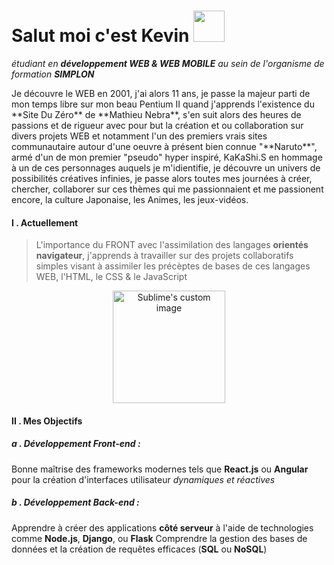 # Salut moi c'est Kevin <img src="https://github.com/kferrerux/kferrerux/assets/77007630/7746bcb0-568d-40e7-8367-0bf275442f1a" style="width:50px">
*étudiant en **développement WEB & WEB MOBILE** au sein de l'organisme de formation **SIMPLON***

<p>
Je découvre le WEB en 2001, j'ai alors 11 ans, je passe la majeur parti de mon temps libre sur mon beau Pentium II quand j'apprends l'existence du **Site Du Zéro** de **Mathieu Nebra**, s'en suit alors des heures de passions et de rigueur avec pour but la création et ou collaboration sur divers projets WEB et notamment l'un des premiers vrais sites communautaire autour d'une oeuvre à présent bien connue "**Naruto**", armé d'un de mon premier "pseudo" hyper inspiré, KaKaShi.S en hommage à un de ces personnages auquels je m'idientifie, je découvre un univers de possibilités créatives infinies, je passe alors toutes mes journées à créer, chercher, collaborer sur ces thèmes qui me passionnaient et me passionent encore, la culture Japonaise, les Animes, les jeux-vidéos.
</p>

  #### I . Actuellement
  > L'importance du FRONT avec l'assimilation des langages **orientés navigateur**, j'apprends à travailler sur des projets collaboratifs simples visant à
  > assimiler les précèptes de bases de ces langages WEB, l'HTML, le CSS & le JavaScript
<p align="center">
  <img src="https://github.com/kferrerux/kferrerux/assets/77007630/404b5a11-3304-40c7-af0e-f5e280271255" alt="Sublime's custom image" style="width:180px"/>
</p>

  #### II . Mes Objectifs
  ##### ***a . Développement Front-end*** :
  Bonne maîtrise des frameworks modernes tels que **React.js** ou **Angular** pour la création d'interfaces utilisateur *dynamiques et réactives*

  ##### ***b . Développement Back-end*** :
  Apprendre à créer des applications **côté serveur** à l'aide de technologies comme **Node.js**, **Django**, ou **Flask**
  Comprendre la gestion des bases de données et la création de requêtes efficaces (**SQL** ou **NoSQL**)


<!-- - 🔭 I’m currently working on ...
- 🌱 I’m currently learning ...
- 👯 I’m looking to collaborate on ...
- 🤔 I’m looking for help with ...
- 💬 Ask me about ...
- 📫 How to reach me: ...
- 😄 Pronouns: ...
- ⚡ Fun fact: ... >
